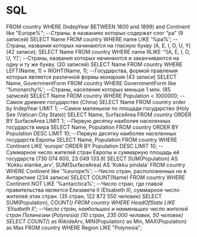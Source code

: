 # SQL
FROM country
WHERE (IndepYear BETWEEN 1800 and 1899) and Continent like "Europe%";
--Страны, в названиях которых содержат слог “ра”  (9 записей)
SELECT Name
FROM country
WHERE name LIKE '%pa%';
--Страны, названия которых начинаются на гласную букву  (A, E, I, O, U, Y) (42 записи);
SELECT Name
FROM country 
WHERE name RLIKE '^[A, E, I, O, U, Y]';
--Страны, названия которых начинаются и заканчиваются на одну и ту же букву. (20 записей)
SELECT Name
FROM country
WHERE LEFT(Name, 1) = RIGHT(Name, 1);
--Государства, формой правления которых является различной формы монархия (43 записи)
SELECT Name, GovernmentForm
FROM country
WHERE GovernmentForm like '%monarchy%';
--Страны, население которых меньше 1 млн. (85 записей)
SELECT Name
FROM country
WHERE Population < 1000000;
--Самое древнее государство (China)
SELECT Name
FROM country
order by IndepYear LIMIT 1;
--Самое маленькое по площади государство (Holy See (Vatican City State))
SELECT Name, SurfaceArea
FROM country 
ORDER BY SurfaceArea LIMIT 1;
--Первую десятку наиболее населенных государств мира
SELECT Name, Population
FROM country 
ORDER BY Population DESC LIMIT 10;
--Первую десятку наиболее населенных государств Европы
SELECT Name, Population
FROM country 
WHERE Continent LIKE 'europe'
ORDER BY Population DESC LIMIT 10;
--Cуммарное число жителей стран Европы и суммарную площадь её государств (730 074 600, 23 049 133.9)
SELECT SUM(Population) AS 'Kokku elanike_arv',
SUM(SurfaceArea) AS 'Kokku pindala'
FROM country
WHERE Continent like '%europe%';
--Число стран, расположенных не в Антарктике (234 записи)
SELECT COUNT(Name)
FROM country
WHERE Continent NOT LIKE '%antarctica%';
--Число стран, где главой правительства является Елизавета II (Elisabeth II), суммарное число жителей этих стран.  (35 стран, 122 872 550 человек)
SELECT SUM(Population), COUNT(*)
FROM country
WHERE HeadOfState LIKE 'Elisabeth II';
--Число стран, наибольшее и наименьшее число жителей стран Полинезии (Polynesia) (10 стран, 235 000 человек, 50 человек)
SELECT COUNT(*) as RiikideArv, MIN(Population) as Min, MAX(Population) as Max
FROM country
WHERE Region LIKE "Polynesia";
